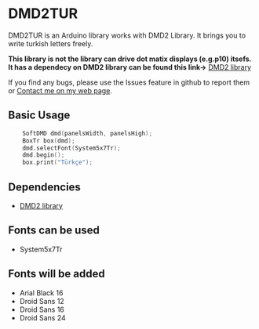 # DMD2TUR

DMD2TUR is an Arduino library works with DMD2 Library. It brings you to write turkish letters freely.

**This library is not the library can drive dot matix displays (e.g.p10) itsefs. It has a dependecy on DMD2 library can be found this link->** [DMD2 library](http://github.com/freetronics/DMD2) 

If you find any bugs, please use the Issues feature in github to report them or [Contact me on my web page](https://www.devrelerim.com).

## Basic Usage

```cpp
    SoftDMD dmd(panelsWidth, panelsHigh);
    BoxTr box(dmd);
    dmd.selectFont(System5x7Tr);
    dmd.begin();
    box.print("Türkçe");
```
## Dependencies
 * [DMD2 library](http://github.com/freetronics/DMD2) 

## Fonts can be used
* System5x7Tr

## Fonts will be added

* Arial Black 16
* Droid Sans 12
* Droid Sans 16
* Droid Sans 24